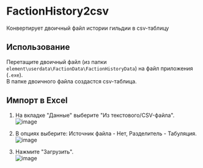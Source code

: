 # FactionHistory2csv
Конвертирует двоичный файл истории гильдии в csv-таблицу

## Использование
Перетащите двоичный файл (из папки `element\userdata\FactionData\FactionHistoryData`) на файл приложения (`.exe`).\
В папке двоичного файла создастся csv-таблица.

## Импорт в Excel
1. На вкладке "Данные" выберите "Из текстового/CSV-файла".\
![image](https://github.com/user-attachments/assets/74b48e06-b3df-4006-9a53-e91586720b50)

2. В опциях выберите: Источник файла - Нет, Разделитель - Табуляция.\
![image](https://github.com/user-attachments/assets/db613db5-4b16-495c-a397-90701d87ede4)

4. Нажмите "Загрузить".\
![image](https://github.com/user-attachments/assets/68f30284-eaf3-4254-8248-90efcfa266b3)
